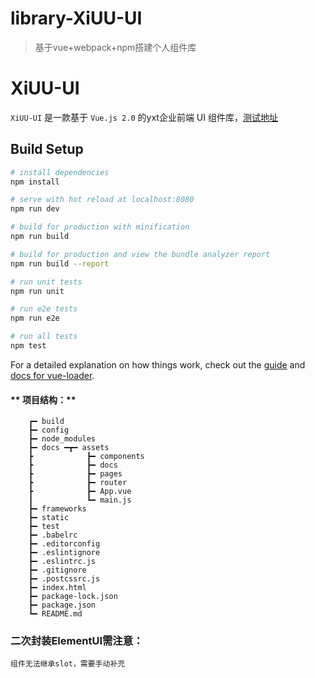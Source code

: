 # library-XiUU-UI

> 基于vue+webpack+npm搭建个人组件库

# XiUU-UI

`XiUU-UI` 是一款基于 `Vue.js 2.0` 的yxt企业前端 UI 组件库，[测试地址](https://xiooloo.github.io/)

## Build Setup

``` bash
# install dependencies
npm install

# serve with hot reload at localhost:8080
npm run dev

# build for production with minification
npm run build

# build for production and view the bundle analyzer report
npm run build --report

# run unit tests
npm run unit

# run e2e tests
npm run e2e

# run all tests
npm test
```

For a detailed explanation on how things work, check out the [guide](http://vuejs-templates.github.io/webpack/) and [docs for vue-loader](http://vuejs.github.io/vue-loader).

####  ** 项目结构：**
```
    ┏━ build
    ┣━ config
    ┣━ node_modules
    ┣━ docs ━┳━ assets
    ┣            ┣━ components
    ┣            ┣━ docs
    ┣            ┣━ pages
    ┣            ┣━ router
    ┣            ┣━ App.vue
    ┃            ┗━ main.js
    ┣━ frameworks 
    ┣━ static 
    ┣━ test
    ┣━ .babelrc
    ┣━ .editorconfig
    ┣━ .eslintignore
    ┣━ .eslintrc.js
    ┣━ .gitignore
    ┣━ .postcssrc.js
    ┣━ index.html
    ┣━ package-lock.json
    ┣━ package.json
    ┗━ README.md
```

### 二次封装ElementUI需注意：
```
组件无法继承slot，需要手动补充
```